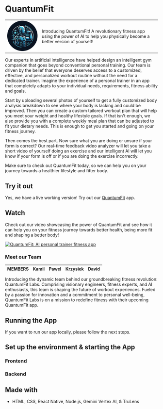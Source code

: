 # QuantumFit

|                                                                                                   |                                                                                                                                       |
| ------------------------------------------------------------------------------------------------- | ------------------------------------------------------------------------------------------------------------------------------------- |
| ![Screenshot of our QuantumFit App](/src/assets/logoEntry.png "Screenshot of our QuantumFit App") | Introducing QuantumFit! A revolutionary fitness app using the power of AI to help you physically become a better version of yourself! |

Our experts in artificial intelligence have helped design an intelligent gym companion that goes beyond conventional personal training. Our team is driven by the belief that everyone deserves access to a customized, effective, and personalized workout routine without the need for a dedicated trainer. Imagine the experience of a personal trainer in an app that completely adapts to your individual needs, requirements, fitness ability and goals.

Start by uploading several photos of yourself to get a fully customized body analysis breakdown to see where your body is lacking and could be improved. Then you can create a custom tailored workout plan that will help you meet your weight and healthy lifestyle goals. If that isn't enough, we also provide you with a complete weekly meal plan that can be adjusted to fit your dietary needs. This is enough to get you started and going on your fitness journey.

Then comes the best part. Now sure what you are doing or unsure if your form is correct? Our real-time feedback video analyzer will let you take a short video of yourself doing an exercise and our intelligent AI will let you know if your form is off or if you are doing the exercise incorrectly.

Make sure to check out QuantumFit today, so we can help you on your journey towards a healthier lifestyle and fitter body.

## Try it out

Yes, we have a live working version! Try out our [QuantumFit](#) app.

## Watch

Check out our video showcasing the power of QuantumFit and see how it can help you on your fitness journey towards better health, being more fit and shaping a better body!

[![QuantumFit: AI personal trainer fitness app](https://link-to-website.com/image)](https://youtube-link-to-replace "QuantumFit: AI personal trainer fitness app")

### Meet our Team

| MEMBERS | Kamil | Pawel | Krzysiek | David |
| ------- | ----- | ----- | -------- | ----- |

Introducing the dynamic team behind our groundbreaking fitness revolution: QuantumFit Labs. Comprising visionary engineers, fitness experts, and AI enthusiasts, this team is shaping the future of workout experiences. Fueled by a passion for innovation and a commitment to personal well-being, QuantumFit Labs is on a mission to redefine fitness with their upcoming QuantumFit app.

## Running the App

If you want to run our app locally, please follow the next steps.

## Set up the environment & starting the App

### Frontend

### Backend

## Made with

- HTML, CSS, React Native, Node.js, Gemini Vertex AI, & TruLens
